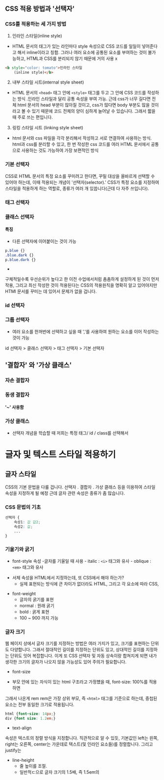 ## CSS 적용 방법과 '선택자'

### CSS를 적용하는 세 가지 방법
1. 인라인 스타일(inline style)
- HTML 문서의 태그가 있는 라인마다
style 속성으로 CSS 코드를 일일이 넣어준다고 해서 inline이라고 칭함.
그러나 여러 요소에 공통된 요소를 부여하는 것이 불가능하고, HTML과 CSS를 분리되지 않기 때문에 거의 사용 x

```html
<b style="color: tomato">인라인 스타일
    (inline style)</b>
```
2. 내부 스타일 시트(internal style sheet)
- HTML 문서의 `<head>` 태그 안에 `<style>` 태그를 두고 그 안에 CSS 코드를 작성하는 방식 .인라인 스타일과 달리 공통 속성을 부여 가능.
근데 css가 너무 길다면 전체 html 문서의 head 부분이 많아질 것이고, css가 많다면 body 부분도 많을 것이라고 볼 수 있기 때문에 코드 전체의
양이 심하게 늘어날 수 있습니다. 그래서 짧을 때 주로 쓰는 편입니다.

3. 링킹 스타일 시트 (linking style sheet)
- html 문서와 css 파일을 각각 분리해서 작성하고 서로 연결하여 사용하는 방식.
html과 css를 분리할 수 있고, 한 번 작성한 css 코드를 여러 HTML 문서에서 공통으로 사용하는 것도 가능하여 가장 보편적인 방식

### 기본 선택자
CSS로 HTML 문서의 특정 요소를 꾸미려고 한다면, 꾸밀 대상을 올바르게 선택할 수 있어야 하는데, 이때 적용되는 개념이 '선택자(selector).'
CSS가 특정 요소를 지정하여 스타일을 적용하게 하는 역할로, 종류가 여러 개 있씁니다(근데 다 자주 쓰입니다).

### 태그 선택자

### 클래스 선택자

#### 특징
- 다른 선택자에 이어붙이는 것이 가능

```css
p.blue {}
.blue.dark {}
p.blue.dark {}
```
-
구체적일수록 우선순위가 높다고 한 이전 수업에서처럼 촘촘하게 설정하게 된 것이 먼저 작용,
그리고 최신 작성한 것이 적용된다는 CSS의 적용원칙을 명확히 알고 있어야지만 
HTMl 문서를 꾸미는 데 있어서 문제가 없을 겁니다.

### id 선택자

### 그룹 선택자
- 여러 요소를 한꺼번에 선택하고 싶을 때 ','를 사용하여 원하는 요소를 이어 작성하는 것이 가능

id 선택자 > 클래스 선택자 > 태그 선택자 > 기본 선택자

## '결합자' 와 '가상 클래스'

### 자손 결합자

### 동생 결합자

#### '~' 사용함

### 가상 클래스

- 선택자 개념을 학습할 때 저희는 특정 태그/ id / class를 선택해서 

# 글자 및 텍스트 스타일 적용하기

## 글자 스타일
CSS의 기본 문법을 다룰 겁니다.
선택자 . 결합자 . 가상 클래스 등을 이용하여 스타일 속성을 지정하게 될 예정
근데 글자 관련 속성은 종류가 좀 많습니다.

### CSS 문법의 기초
```css
선택자 {
    속성1: 값 값2;
    속성2: 값;
    ...
}
```
### 기울기와 굵기
- font-style 속성
    -글자를 기울일 때 사용
        - italic : `<i>` 태그와 유사
        - oblique : `<em>` 태그와 유사

* 서체 속성을 HTML에서 지정하는데, 또 CSS에서 해야 하는가?
    - 실제 표현되는 방식에 큰 차이가 없더라도 HTML, 그리고 각 요소에 따라 CSS,






- font-weight
    -  글자의 굵기를 표현
    - normal : 원래 굵기
    - bold : 굵게 표현
    - 100 ~ 900 까지 가능

### 글자 크기

웹 페이지 상에서 글자 크기를 지정하는 방법은 여러 가지가 있고, 크기를 표현하는 단위도 다양합니다.
그래서 절대적인 길이를 지정하는 단위도 있고, 상대적인 길이를 지정하는 단위도 잇어 복잡합니다.
이게 또 CSS 선택자 및 자동 상속이랑 합쳐지게 되면 내가 생각한 크기의 글자가 나오지 않을 가능성도 있어 주의가 필요합니다.

- font-size



- 부모 안에 있는 자식이 있는 html 구조라고 가정헀을 때, font-size: 100%를 적용하면



그래서 나온게 rem
rem은 가장 상위 부모, 즉 `<html>` 태그를 기준으로 하는데, 중첩된 요소는 전부 동일한 크기로 적용됩니다.

```css
html {font-size: 14px;}
div {font size: 1.2em;}
```








- text-align




속성은 텍스트의 정렬 방식을 지정합니다. 직관적으로 알 수 있듯, 기본값인 left는 왼쪽, right는 오른쪽,
center는 가운데로 텍스트(및 인라인 요소들)를 정렬합니다. 그리고 justify는 




- line-height
    - 줄 높이를 조절.
    - 일반적ㄷ으로 글자 크기의 1.5배, 즉 1.5em의 